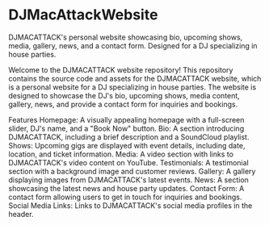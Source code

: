# DJMacAttackWebsite
DJMACATTACK's personal website showcasing bio, upcoming shows, media, gallery, news, and a contact form. Designed for a DJ specializing in house parties.

Welcome to the DJMACATTACK website repository! This repository contains the source code and assets for the DJMACATTACK website, which is a personal website for a DJ specializing in house parties. The website is designed to showcase the DJ's bio, upcoming shows, media content, gallery, news, and provide a contact form for inquiries and bookings.

Features
Homepage: A visually appealing homepage with a full-screen slider, DJ's name, and a "Book Now" button.
Bio: A section introducing DJMACATTACK, including a brief description and a SoundCloud playlist.
Shows: Upcoming gigs are displayed with event details, including date, location, and ticket information.
Media: A video section with links to DJMACATTACK's video content on YouTube.
Testimonials: A testimonial section with a background image and customer reviews.
Gallery: A gallery displaying images from DJMACATTACK's latest events.
News: A section showcasing the latest news and house party updates.
Contact Form: A contact form allowing users to get in touch for inquiries and bookings.
Social Media Links: Links to DJMACATTACK's social media profiles in the header.
